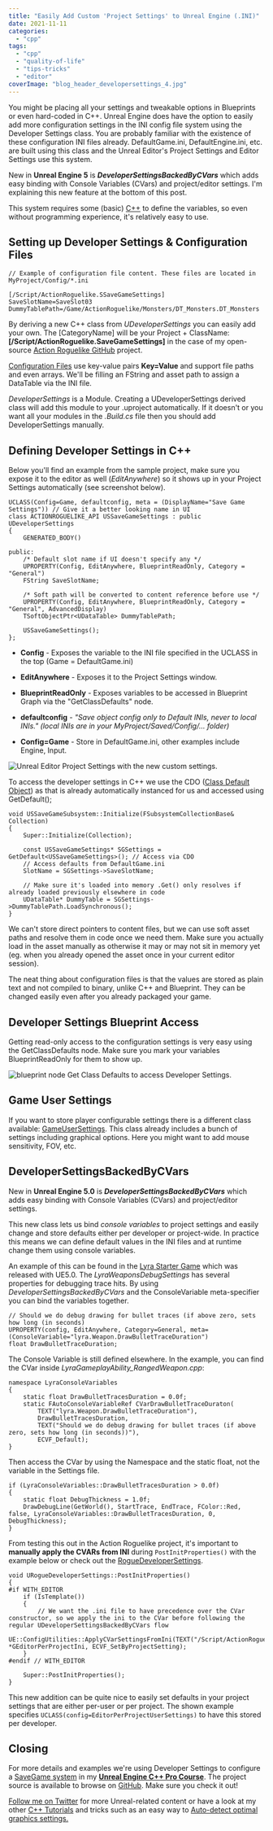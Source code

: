 ```yaml
---
title: "Easily Add Custom 'Project Settings' to Unreal Engine (.INI)"
date: 2021-11-11
categories: 
  - "cpp"
tags: 
  - "cpp"
  - "quality-of-life"
  - "tips-tricks"
  - "editor"
coverImage: "blog_header_developersettings_4.jpg"
---
```


You might be placing all your settings and tweakable options in Blueprints or even hard-coded in C++. Unreal Engine does have the option to easily add more configuration settings in the INI config file system using the Developer Settings class. You are probably familiar with the existence of these configuration INI files already. DefaultGame.ini, DefaultEngine.ini, etc. are built using this class and the Unreal Editor's Project Settings and Editor Settings use this system.

New in **Unreal Engine 5** is **_DeveloperSettingsBackedByCVars_** which adds easy binding with Console Variables (CVars) and project/editor settings. I'm explaining this new feature at the bottom of this post.

This system requires some (basic) [C++](https://www.tomlooman.com/unreal-engine-cpp-tutorials/) to define the variables, so even without programming experience, it's relatively easy to use.

## Setting up Developer Settings & Configuration Files

```
// Example of configuration file content. These files are located in MyProject/Config/*.ini

[/Script/ActionRoguelike.SSaveGameSettings]
SaveSlotName=SaveSlot03
DummyTablePath=/Game/ActionRoguelike/Monsters/DT_Monsters.DT_Monsters
```

By deriving a new C++ class from _UDeveloperSettings_ you can easily add your own. The \[CategoryName\] will be your Project + ClassName: **\[/Script/ActionRoguelike.SaveGameSettings\]** in the case of my open-source [Action Roguelike GitHub](https://github.com/tomlooman/ActionRoguelike) project.

[Configuration Files](https://dev.epicgames.com/documentation/en-us/unreal-engine/configuration-files-in-unreal-engine) use key-value pairs **Key=Value** and support file paths and even arrays. We'll be filling an FString and asset path to assign a DataTable via the INI file.

_DeveloperSettings_ is a Module. Creating a UDeveloperSettings derived class will add this module to your .uproject automatically. If it doesn't or you want all your modules in the _.Build.cs_ file then you should add DeveloperSettings manually.

## Defining Developer Settings in C++

Below you'll find an example from the sample project, make sure you expose it to the editor as well (_EditAnywhere_) so it shows up in your Project Settings automatically (see screenshot below).

```
UCLASS(Config=Game, defaultconfig, meta = (DisplayName="Save Game Settings")) // Give it a better looking name in UI
class ACTIONROGUELIKE_API USSaveGameSettings : public UDeveloperSettings
{
	GENERATED_BODY()

public:
	/* Default slot name if UI doesn't specify any */ 
	UPROPERTY(Config, EditAnywhere, BlueprintReadOnly, Category = "General")
	FString SaveSlotName;
	
	/* Soft path will be converted to content reference before use */
	UPROPERTY(Config, EditAnywhere, BlueprintReadOnly, Category = "General", AdvancedDisplay)
	TSoftObjectPtr<UDataTable> DummyTablePath;

	USSaveGameSettings();
};
```

- **Config** \- Exposes the variable to the INI file specified in the UCLASS in the top (Game = DefaultGame.ini)

- **EditAnywhere** \- Exposes it to the Project Settings window.

- **BlueprintReadOnly** \- Exposes variables to be accessed in Blueprint Graph via the "GetClassDefaults" node.

- **defaultconfig** \- _"Save object config only to Default INIs, never to local INIs." (local INIs are in your MyProject/Saved/Config/... folder)_

- **Config=Game** - Store in DefaultGame.ini, other examples include Engine, Input.

![Unreal Editor Project Settings with the new custom settings.](images/ue_projectsettings_customconfig-900x312.jpg)

To access the developer settings in C++ we use the CDO ([Class Default Object](https://dev.epicgames.com/documentation/en-us/unreal-engine/objects-in-unreal-engine)) as that is already automatically instanced for us and accessed using GetDefault<T>();

```
void USSaveGameSubsystem::Initialize(FSubsystemCollectionBase& Collection)
{
	Super::Initialize(Collection);

	const USSaveGameSettings* SGSettings = GetDefault<USSaveGameSettings>(); // Access via CDO
	// Access defaults from DefaultGame.ini
	SlotName = SGSettings->SaveSlotName;

	// Make sure it's loaded into memory .Get() only resolves if already loaded previously elsewhere in code
	UDataTable* DummyTable = SGSettings->DummyTablePath.LoadSynchronous();
}
```

We can't store direct pointers to content files, but we can use soft asset paths and resolve them in code once we need them. Make sure you actually load in the asset manually as otherwise it may or may not sit in memory yet (eg. when you already opened the asset once in your current editor session).

The neat thing about configuration files is that the values are stored as plain text and not compiled to binary, unlike C++ and Blueprint. They can be changed easily even after you already packaged your game.

## Developer Settings Blueprint Access

Getting read-only access to the configuration settings is very easy using the GetClassDefaults node. Make sure you mark your variables BlueprintReadOnly for them to show up.

![blueprint node Get Class Defaults to access Developer Settings.](images/ue_developersettings_blueprintaccess.jpg)

## Game User Settings

If you want to store player configurable settings there is a different class available: [GameUserSettings](https://dev.epicgames.com/documentation/en-us/unreal-engine/API/Runtime/Engine/GameFramework/UGameUserSettings?application_version=5.3). This class already includes a bunch of settings including graphical options. Here you might want to add mouse sensitivity, FOV, etc.

## DeveloperSettingsBackedByCVars

New in **Unreal Engine 5.0** is **_DeveloperSettingsBackedByCVars_** which adds easy binding with Console Variables (CVars) and project/editor settings.

This new class lets us bind _console variables_ to project settings and easily change and store defaults either per developer or project-wide. In practice this means we can define default values in the INI files and at runtime change them using console variables.

An example of this can be found in the [Lyra Starter Game](https://www.unrealengine.com/marketplace/en-US/product/lyra) which was released with UE5.0. The _LyraWeaponsDebugSettings_ has several properties for debugging trace hits. By using _DeveloperSettingsBackedByCVars_ and the ConsoleVariable meta-specifier you can bind the variables together.

```
// Should we do debug drawing for bullet traces (if above zero, sets how long (in seconds)
UPROPERTY(config, EditAnywhere, Category=General, meta=(ConsoleVariable="lyra.Weapon.DrawBulletTraceDuration")
float DrawBulletTraceDuration;
```

The Console Variable is still defined elsewhere. In the example, you can find the CVar inside _LyraGameplayAbility\_RangedWeapon.cpp_:

```
namespace LyraConsoleVariables
{
	static float DrawBulletTracesDuration = 0.0f;
	static FAutoConsoleVariableRef CVarDrawBulletTraceDuraton(
		TEXT("lyra.Weapon.DrawBulletTraceDuration"),
		DrawBulletTracesDuration,
		TEXT("Should we do debug drawing for bullet traces (if above zero, sets how long (in seconds))"),
		ECVF_Default);
}
```

Then access the CVar by using the Namespace and the static float, not the variable in the Settings file.

```
if (LyraConsoleVariables::DrawBulletTracesDuration > 0.0f)
{
	static float DebugThickness = 1.0f;
	DrawDebugLine(GetWorld(), StartTrace, EndTrace, FColor::Red, false, LyraConsoleVariables::DrawBulletTracesDuration, 0, DebugThickness);
}
```

From testing this out in the Action Roguelike project, it's important to **manually apply the CVARs from INI** during `PostInitProperties()` with the example below or check out the [RogueDeveloperSettings](https://github.com/tomlooman/ActionRoguelike/blob/master/Source/ActionRoguelike/Development/RogueDeveloperSettings.cpp).

```
void URogueDeveloperSettings::PostInitProperties()
{
#if WITH_EDITOR
	if (IsTemplate())
	{
		// We want the .ini file to have precedence over the CVar constructor, so we apply the ini to the CVar before following the regular UDeveloperSettingsBackedByCVars flow
		UE::ConfigUtilities::ApplyCVarSettingsFromIni(TEXT("/Script/ActionRoguelike.RogueDeveloperSettings"), *GEditorPerProjectIni, ECVF_SetByProjectSetting);
	}
#endif // WITH_EDITOR

	Super::PostInitProperties();
}
```

This new addition can be quite nice to easily set defaults in your project settings that are either per-user or per project. The shown example specifies `UCLASS(config=EditorPerProjectUserSettings)` to have this stored per developer.

## Closing

For more details and examples we're using Developer Settings to configure a [SaveGame system](https://www.tomlooman.com/unreal-engine-cpp-save-system/) in my [**Unreal Engine C++ Pro Course**](https://courses.tomlooman.com/p/unrealengine-cpp?coupon_code=COMMUNITY15). The project source is available to browse on [GitHub](https://github.com/tomlooman/ActionRoguelike). Make sure you check it out!

[Follow me on Twitter](https://www.tomlooman.com/unreal-engine-optimal-graphics-settings/) for more Unreal-related content or have a look at my other [C++ Tutorials](https://www.tomlooman.com/unreal-engine-cpp-tutorials/) and tricks such as an easy way to [Auto-detect optimal graphics settings.](https://www.tomlooman.com/auto-detect-graphics-settings-ue4/)
